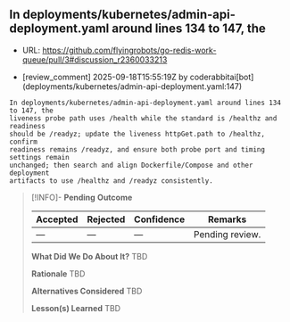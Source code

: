 ## In deployments/kubernetes/admin-api-deployment.yaml around lines 134 to 147, the

- URL: https://github.com/flyingrobots/go-redis-work-queue/pull/3#discussion_r2360033213

- [review_comment] 2025-09-18T15:55:19Z by coderabbitai[bot] (deployments/kubernetes/admin-api-deployment.yaml:147)

```text
In deployments/kubernetes/admin-api-deployment.yaml around lines 134 to 147, the
liveness probe path uses /health while the standard is /healthz and readiness
should be /readyz; update the liveness httpGet.path to /healthz, confirm
readiness remains /readyz, and ensure both probe port and timing settings remain
unchanged; then search and align Dockerfile/Compose and other deployment
artifacts to use /healthz and /readyz consistently.
```

> [!INFO]- **Pending**
> **Outcome**
> 
> | Accepted | Rejected | Confidence | Remarks |
> |----------|----------|------------|---------|
> | — | — | — | Pending review. |
>
> **What Did We Do About It?**
> TBD
>
> **Rationale**
> TBD
>
> **Alternatives Considered**
> TBD
>
> **Lesson(s) Learned**
> TBD
